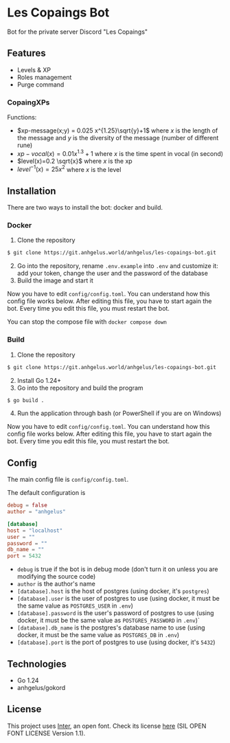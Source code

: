 # Les Copaings Bot

Bot for the private server Discord "Les Copaings"

## Features

- Levels & XP
- Roles management
- Purge command

### CopaingXPs

Functions:
- $xp-message(x;y) = 0.025 x^{1.25}\sqrt{y}+1$ where $x$ is the length of the message and $y$ is the diversity of the 
message (number of different rune)
- $xp-vocal(x)=0.01 x^{1.3}+1$ where $x$ is the time spent in vocal (in second)
- $level(x)=0.2 \sqrt{x}$ where $x$ is the xp
- $level^{-1}(x)=25x^2$ where $x$ is the level

## Installation

There are two ways to install the bot: docker and build.

### Docker

1. Clone the repository
```bash
$ git clone https://git.anhgelus.world/anhgelus/les-copaings-bot.git
```
2. Go into the repository, rename `.env.example` into `.env` and customize it: add your token, change the user and the 
password of the database
3. Build the image and start it

Now you have to edit `config/config.toml`.
You can understand how this config file works below.
After editing this file, you have to start again the bot.
Every time you edit this file, you must restart the bot.

You can stop the compose file with `docker compose down`

### Build

1. Clone the repository
```bash
$ git clone https://git.anhgelus.world/anhgelus/les-copaings-bot.git
```
2. Install Go 1.24+
3. Go into the repository and build the program
```bash
$ go build . 
```
4. Run the application through bash (or PowerShell if you are on Windows)

Now you have to edit `config/config.toml`.
You can understand how this config file works below.
After editing this file, you have to start again the bot.
Every time you edit this file, you must restart the bot.

## Config

The main config file is `config/config.toml`.

The default configuration is
```toml
debug = false
author = "anhgelus"

[database]
host = "localhost"
user = ""
password = ""
db_name = ""
port = 5432
```

- `debug` is true if the bot is in debug mode (don't turn it on unless you are modifying the source code)
- `author` is the author's name
- `[database].host` is the host of postgres (using docker, it's `postgres`)
- `[database].user` is the user of postgres to use (using docker, it must be the same value as `POSTGRES_USER` in `.env`)
- `[database].password` is the user's password of postgres to use (using docker, it must be the same value as
`POSTGRES_PASSWORD` in `.env`)` 
- `[database].db_name` is the postgres's database name to use (using docker, it must be the same value as `POSTGRES_DB`
in `.env`)
- `[database].port` is the port of postgres to use (using docker, it's `5432`)

## Technologies

- Go 1.24
- anhgelus/gokord

## License

This project uses [Inter](https://github.com/rsms/inter), an open font.
Check its license [here](https://github.com/rsms/inter/blob/master/LICENSE.txt) (SIL OPEN FONT LICENSE Version 1.1).
